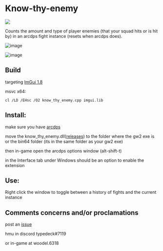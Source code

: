 # Know-thy-enemy
[![](https://img.shields.io/github/downloads/typedeck0/Know-thy-enemy/total)](../../releases)

Counts the amount and type of player enemies (that your squad hits or is hit by) in an arcdps fight instance (resets when arcdps does).

![image](https://user-images.githubusercontent.com/113395677/189776525-a1103ead-7313-458a-83de-9befa86c714b.png)

![image](https://user-images.githubusercontent.com/113395677/189776559-de7d1981-8bff-4dd7-8f07-3062b602bf29.png)

## Build
targeting [ImGui 1.8](https://github.com/ocornut/imgui/tree/v1.80)

msvc x64:
```
cl /LD /EHsc /O2 know_thy_enemy.cpp imgui.lib
```

## Install:
make sure you have [arcdps](https://www.deltaconnected.com/arcdps/)

move the know_thy_enemy.dll([releases](../../releases)) to the folder where the gw2 exe is or the bin64 folder (its in the same folder as your gw2 exe)

then in-game open the arcdps options window (alt-shift-t)

in the Interface tab under Windows should be an option to enable the extension


## Use:
Right click the window to toggle between a history of fights and the current instance

## Comments concerns and/or proclamations

post an [issue](../../issues)

hmu in discord typedeck#7119

or in-game at woodel.6318
